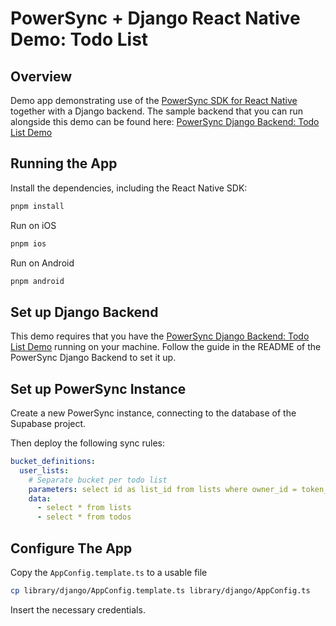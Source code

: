 # PowerSync + Django React Native Demo: Todo List

## Overview

Demo app demonstrating use of the [PowerSync SDK for React Native](https://www.npmjs.com/package/@powersync/react-native) together with a Django backend.
The sample backend that you can run alongside this demo can be found here: [PowerSync Django Backend: Todo List Demo](https://github.com/powersync-ja/powersync-django-backend-todolist-demo)

## Running the App

Install the dependencies, including the React Native SDK:

```sh
pnpm install
```

Run on iOS

```sh
pnpm ios
```

Run on Android

```sh
pnpm android
```

## Set up Django Backend

This demo requires that you have the [PowerSync Django Backend: Todo List Demo](https://github.com/powersync-ja/powersync-django-backend-todolist-demo) running on your machine.
Follow the guide in the README of the PowerSync Django Backend to set it up.

## Set up PowerSync Instance

Create a new PowerSync instance, connecting to the database of the Supabase project.

Then deploy the following sync rules:

```yaml
bucket_definitions:
  user_lists:
    # Separate bucket per todo list
    parameters: select id as list_id from lists where owner_id = token_parameters.user_id
    data:
      - select * from lists
      - select * from todos
```

## Configure The App

Copy the `AppConfig.template.ts` to a usable file

```bash
cp library/django/AppConfig.template.ts library/django/AppConfig.ts
```

Insert the necessary credentials.
